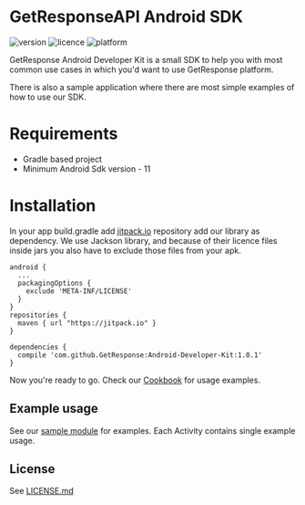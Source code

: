 # GetResponseAPI Android SDK
![version](https://img.shields.io/github/release/GetResponse/Android-Developer-Kit.svg)
![licence](https://img.shields.io/github/license/GetResponse/Android-Developer-Kit.svg)
![platform](https://img.shields.io/badge/platform-android-green.svg)

GetResponse Android Developer Kit is a small SDK to help you with most common use cases in which you'd want to use GetResponse platform.

There is also a sample application where there are most simple examples of how to use our SDK. 

# Requirements

- Gradle based project
- Minimum Android Sdk version - 11

# Installation

In your app build.gradle add [jitpack.io](https://jitpack.io/docs/) repository add our library as dependency.
We use Jackson library, and because of their licence files inside jars you also have to exclude those files from your apk.

```
android { 
  ...
  packagingOptions {
    exclude 'META-INF/LICENSE'
  }
}
repositories {
  maven { url "https://jitpack.io" }
}

dependencies {
  compile 'com.github.GetResponse:Android-Developer-Kit:1.0.1'
}
```

Now you're ready to go. 
Check our [Cookbook](https://github.com/GetResponse/Android-Developer-Kit/wiki/cookbook) for usage examples.

## Example usage

See our [sample module](app) for examples. Each Activity contains single example usage.

## License
See [LICENSE.md](LICENSE.md)
